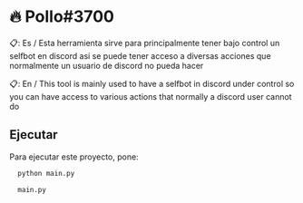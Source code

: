 
# 🔥 Pollo#3700

📋: Es / Esta herramienta sirve para principalmente tener bajo control un selfbot en discord asi se puede tener acceso a diversas acciones que normalmente un usuario  de discord no pueda hacer

📋: En / This tool is mainly used to have a selfbot in discord under control so you can have access to various actions that normally a discord user cannot do



## Ejecutar

Para ejecutar este proyecto, pone:

```bash
  python main.py
```
```bash
  main.py
```

